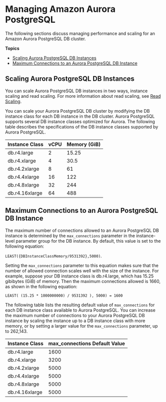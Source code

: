 # Managing Amazon Aurora PostgreSQL<a name="AuroraPostgreSQL.Managing"></a>

The following sections discuss managing performance and scaling for an Amazon Aurora PostgreSQL DB cluster\.

**Topics**
+ [Scaling Aurora PostgreSQL DB Instances](#AuroraPostgreSQL.Managing.Performance.InstanceScaling)
+ [Maximum Connections to an Aurora PostgreSQL DB Instance](#AuroraPostgreSQL.Managing.MaxConnections)

## Scaling Aurora PostgreSQL DB Instances<a name="AuroraPostgreSQL.Managing.Performance.InstanceScaling"></a>

You can scale Aurora PostgreSQL DB instances in two ways, instance scaling and read scaling\. For more information about read scaling, see [Read Scaling](Aurora.Managing.Performance.md#Aurora.Managing.Performance.ReadScaling)\.

You can scale your Aurora PostgreSQL DB cluster by modifying the DB instance class for each DB instance in the DB cluster\. Aurora PostgreSQL supports several DB instance classes optimized for Aurora\. The following table describes the specifications of the DB instance classes supported by Aurora PostgreSQL\.


| Instance Class | vCPU | Memory \(GiB\) | 
| --- | --- | --- | 
| db\.r4\.large | 2 | 15\.25 | 
| db\.r4\.xlarge | 4 | 30\.5 | 
| db\.r4\.2xlarge | 8 | 61 | 
| db\.r4\.4xlarge | 16 | 122 | 
| db\.r4\.8xlarge | 32 | 244 | 
| db\.r4\.16xlarge | 64 | 488 | 

## Maximum Connections to an Aurora PostgreSQL DB Instance<a name="AuroraPostgreSQL.Managing.MaxConnections"></a>

The maximum number of connections allowed to an Aurora PostgreSQL DB instance is determined by the `max_connections` parameter in the instance\-level parameter group for the DB instance\. By default, this value is set to the following equation:

`LEAST({DBInstanceClassMemory/9531392},5000)`\.

Setting the `max_connections` parameter to this equation makes sure that the number of allowed connection scales well with the size of the instance\. For example, suppose your DB instance class is db\.r4\.large, which has 15\.25 gibibytes \(GiB\) of memory\. Then the maximum connections allowed is 1660, as shown in the following equation:

```
LEAST( (15.25 * 1000000000) / 9531392 ), 5000) = 1600
```

The following table lists the resulting default value of `max_connections` for each DB instance class available to Aurora PostgreSQL\. You can increase the maximum number of connections to your Aurora PostgreSQL DB instance by scaling the instance up to a DB instance class with more memory, or by setting a larger value for the `max_connections` parameter, up to 262,143\.


| Instance Class | max\_connections Default Value | 
| --- | --- | 
| db\.r4\.large | 1600 | 
| db\.r4\.xlarge | 3200 | 
| db\.r4\.2xlarge | 5000 | 
| db\.r4\.4xlarge | 5000 | 
| db\.r4\.8xlarge | 5000 | 
| db\.r4\.16xlarge | 5000 | 